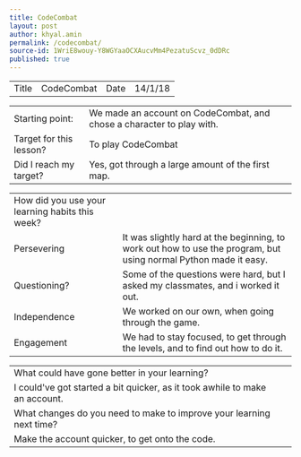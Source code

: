 ```yaml
---
title: CodeCombat
layout: post
author: khyal.amin
permalink: /codecombat/
source-id: 1WriE8wouy-Y8WGYaaOCXAucvMm4PezatuScvz_0dDRc
published: true
---
```

<table>
  <tr>
    <td>Title</td>
    <td>CodeCombat</td>
    <td>Date</td>
    <td>14/1/18</td>
  </tr>
</table>


<table>
  <tr>
    <td>Starting point:</td>
    <td>We made an account on CodeCombat, and chose a character to play with.</td>
  </tr>
  <tr>
    <td>Target for this lesson?</td>
    <td>To play CodeCombat</td>
  </tr>
  <tr>
    <td>Did I reach my target? </td>
    <td>Yes, got through a large amount of the first map.</td>
  </tr>
</table>


<table>
  <tr>
    <td>How did you use your learning habits this week?</td>
    <td></td>
  </tr>
  <tr>
    <td>Persevering</td>
    <td>It was slightly hard at the beginning, to work out how to use the program, but using normal Python made it easy.</td>
  </tr>
  <tr>
    <td>Questioning?</td>
    <td>Some of the questions were hard, but I asked my classmates, and i worked it out.</td>
  </tr>
  <tr>
    <td>Independence</td>
    <td>We worked on our own, when going through the game.</td>
  </tr>
  <tr>
    <td>Engagement</td>
    <td>We had to stay focused, to get through the levels, and to find out how to do it.</td>
  </tr>
</table>


<table>
  <tr>
    <td>What could have gone better in your learning?</td>
    <td></td>
  </tr>
  <tr>
    <td>I could've got started a bit quicker, as it took awhile to make an account.</td>
    <td></td>
  </tr>
  <tr>
    <td>What changes do you need to make to improve your learning next time?</td>
    <td></td>
  </tr>
  <tr>
    <td>Make the account quicker, to get onto the code.</td>
    <td></td>
  </tr>
</table>


